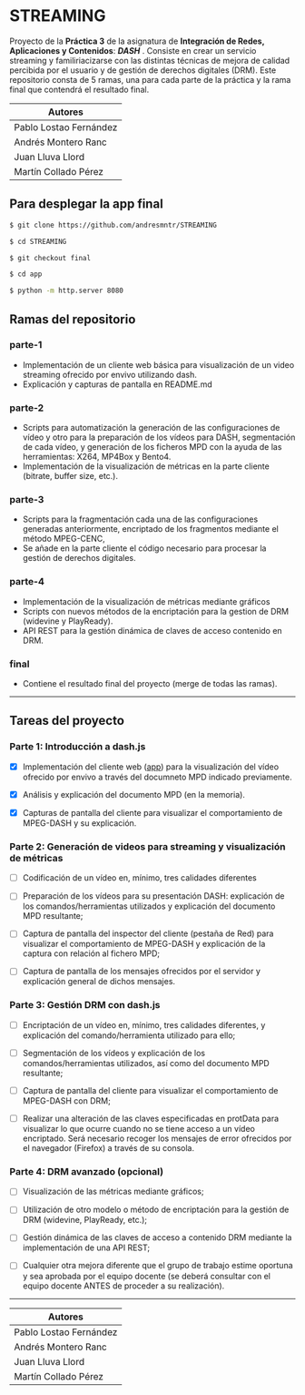 #  STREAMING


Proyecto de la **Práctica 3** de la asignatura de **Integración de Redes, Aplicaciones y Contenidos**: ***DASH*** . Consiste en crear un servicio streaming y familiriacizarse con las distintas técnicas de mejora de calidad percibida por el usuario y de gestión de derechos digitales (DRM). Este repositorio consta de 5 ramas, una para cada parte de la práctica y la rama final que contendrá el resultado final.

<div align="center">

| **Autores** |
|-------------|
| Pablo Lostao Fernández |
| Andrés Montero Ranc |
| Juan Lluva Llord |
| Martín Collado Pérez |

</div>


##  Para desplegar la app final

  

```sh
$ git clone https://github.com/andresmntr/STREAMING

$ cd STREAMING

$ git checkout final

$ cd app

$ python -m http.server 8080
```

##  Ramas del repositorio

###  parte-1
* Implementación de un cliente web básica para visualización de un video streaming ofrecido por envivo utilizando dash.
* Explicación y capturas de pantalla en README.md
  
###  parte-2
* Scripts para automatización la generación de las configuraciones de vídeo y otro para la preparación de los vídeos para DASH, segmentación de cada vídeo, y generación de los ficheros MPD con la ayuda de las herramientas: X264, MP4Box y Bento4.
* Implementación de la visualización de métricas en la parte cliente (bitrate, buffer size, etc.).
  
###  parte-3
* Scripts para la fragmentación cada una de las configuraciones generadas anteriormente, encriptado de los fragmentos mediante el método MPEG-CENC, 
* Se añade en la parte cliente el código necesario para procesar la gestión de derechos digitales.

###  parte-4
* Implementación de la visualización de métricas mediante gráficos
* Scripts con nuevos métodos de la encriptación para la gestion de DRM (widevine y PlayReady).
* API REST para la gestión dinámica de claves de acceso contenido en DRM.

###  final
* Contiene el resultado final del proyecto (merge de todas las ramas).

---
  
##  Tareas del proyecto

###  Parte 1: Introducción a dash.js

  

-  [x] Implementación del cliente web ([app](https://github.com/andresmntr/STREAMING/tree/parte-1/app)) para la visualización del vídeo ofrecido por envivo a través del documneto MPD indicado previamente.

-  [x] Análisis y explicación del documento MPD (en la memoria).

-  [x] Capturas de pantalla del cliente para visualizar el comportamiento de MPEG-DASH y su explicación.

  

###  Parte 2: Generación de videos para streaming y visualización de métricas

  

- [ ] Codificación de un vídeo en, mínimo, tres calidades diferentes

- [ ] Preparación de los vídeos para su presentación DASH: explicación de los comandos/herramientas utilizados y explicación del documento MPD resultante;

- [ ] Captura de pantalla del inspector del cliente (pestaña de Red) para visualizar el comportamiento de MPEG-DASH y explicación de la captura con relación al fichero MPD;

- [ ] Captura de pantalla de los mensajes ofrecidos por el servidor y explicación general de dichos mensajes.

  

###  Parte 3: Gestión DRM con dash.js

  

- [ ] Encriptación de un vídeo en, mínimo, tres calidades diferentes, y explicación del comando/herramienta utilizado para ello;

- [ ] Segmentación de los vídeos y explicación de los comandos/herramientas utilizados, así como del documento MPD resultante;

- [ ] Captura de pantalla del cliente para visualizar el comportamiento de MPEG-DASH con DRM;

- [ ] Realizar una alteración de las claves especificadas en protData para visualizar lo que ocurre cuando no se tiene acceso a un vídeo encriptado. Será necesario recoger los mensajes de error ofrecidos por el navegador (Firefox) a través de su consola.

  

###  Parte 4: DRM avanzado (opcional)

  

- [ ] Visualización de las métricas mediante gráficos;

- [ ] Utilización de otro modelo o método de encriptación para la gestión de DRM (widevine, PlayReady, etc.);

- [ ] Gestión dinámica de las claves de acceso a contenido DRM mediante la implementación de una API REST;

- [ ] Cualquier otra mejora diferente que el grupo de trabajo estime oportuna y sea aprobada por el equipo docente (se deberá consultar con el equipo docente ANTES de proceder a su realización).

---
<center>

| **Autores** |
|-------------|
| Pablo Lostao Fernández |
| Andrés Montero Ranc |
| Juan Lluva Llord |
| Martín Collado Pérez |

</center>